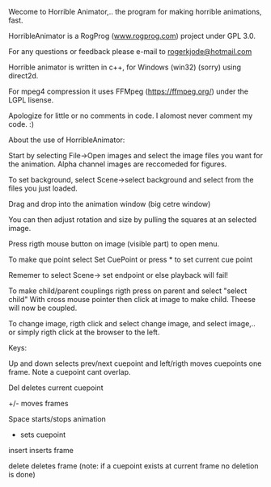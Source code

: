 Wecome to Horrible Animator,..   the program for making horrible animations, fast.

HorribleAnimator is a RogProg (www.rogprog.com) project under GPL 3.0.

For any questions or feedback please e-mail to rogerkjode@hotmail.com

Horrible animator is written in c++, for Windows (win32) (sorry) using direct2d.

For mpeg4 compression it uses FFMpeg (https://ffmpeg.org/) under the LGPL lisense.

Apologize for little or no comments in code. I alomost never comment my code. :)


About the use of HorribleAnimator:


Start by selecting File->Open images and select the image files you want for the animation. Alpha channel images are reccomeded for figures.

To set background, select Scene->select background and select from the files you just loaded.

Drag and drop into the animation window (big cetre window) 

You can then adjust rotation and size by pulling the squares at an selected image.

Press rigth mouse button on image (visible part) to open menu.

To make que point select Set CuePoint or press * to set current cue point



Rememer to select Scene-> set endpoint or else playback will fail!


To make child/parent couplings rigth press on parent and select "select child" With cross mouse pointer then click at image to make child.
Theese will now be coupled.


To change image, rigth click and select change image, and select image,..
or simply rigth click at the browser to the left.



Keys:

Up and down selects prev/next cuepoint and left/rigth moves cuepoints one frame. Note a cuepoint cant overlap.

Del deletes current cuepoint

+/-  moves frames

Space starts/stops animation

* sets cuepoint

insert inserts frame

delete deletes frame (note: if a cuepoint exists at current frame no deletion is done)
